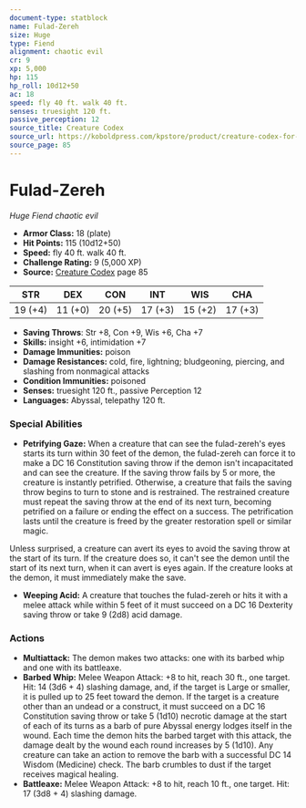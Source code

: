 ```yaml
---
document-type: statblock
name: Fulad-Zereh
size: Huge
type: Fiend
alignment: chaotic evil
cr: 9
xp: 5,000
hp: 115
hp_roll: 10d12+50
ac: 18
speed: fly 40 ft. walk 40 ft.
senses: truesight 120 ft. 
passive_perception: 12
source_title: Creature Codex
source_url: https://koboldpress.com/kpstore/product/creature-codex-for-5th-edition-dnd
source_page: 85
---
```


# Fulad-Zereh

*Huge* *Fiend* *chaotic evil*

- **Armor Class:** 18 (plate)
- **Hit Points:** 115 (10d12+50)
- **Speed:** fly 40 ft. walk 40 ft.
- **Challenge Rating:** 9 (5,000 XP)
- **Source:** [Creature Codex](https://koboldpress.com/kpstore/product/creature-codex-for-5th-edition-dnd) page 85

| STR | DEX | CON | INT | WIS | CHA |
| --- | --- | --- | --- | --- | --- |
| 19 (+4) | 11 (+0) | 20 (+5) | 17 (+3) | 15 (+2) | 17 (+3) |

- **Saving Throws**: Str +8, Con +9, Wis +6, Cha +7
- **Skills:** insight +6, intimidation +7
- **Damage Immunities:** poison
- **Damage Resistances:** cold, fire, lightning; bludgeoning, piercing, and slashing from nonmagical attacks
- **Condition Immunities:** poisoned
- **Senses:** truesight 120 ft., passive Perception 12
- **Languages:** Abyssal, telepathy 120 ft.

### Special Abilities

- **Petrifying Gaze:** When a creature that can see the fulad-zereh's eyes starts its turn within 30 feet of the demon, the fulad-zereh can force it to make a DC 16 Constitution saving throw if the demon isn't incapacitated and can see the creature. If the saving throw fails by 5 or more, the creature is instantly petrified. Otherwise, a creature that fails the saving throw begins to turn to stone and is restrained. The restrained creature must repeat the saving throw at the end of its next turn, becoming petrified on a failure or ending the effect on a success. The petrification lasts until the creature is freed by the greater restoration spell or similar magic.

Unless surprised, a creature can avert its eyes to avoid the saving throw at the start of its turn. If the creature does so, it can't see the demon until the start of its next turn, when it can avert is eyes again. If the creature looks at the demon, it must immediately make the save.
- **Weeping Acid:** A creature that touches the fulad-zereh or hits it with a melee attack while within 5 feet of it must succeed on a DC 16 Dexterity saving throw or take 9 (2d8) acid damage.

### Actions

- **Multiattack:** The demon makes two attacks: one with its barbed whip and one with its battleaxe.
- **Barbed Whip:** Melee Weapon Attack: +8 to hit, reach 30 ft., one target. Hit: 14 (3d6 + 4) slashing damage, and, if the target is Large or smaller, it is pulled up to 25 feet toward the demon. If the target is a creature other than an undead or a construct, it must succeed on a DC 16 Constitution saving throw or take 5 (1d10) necrotic damage at the start of each of its turns as a barb of pure Abyssal energy lodges itself in the wound. Each time the demon hits the barbed target with this attack, the damage dealt by the wound each round increases by 5 (1d10). Any creature can take an action to remove the barb with a successful DC 14 Wisdom (Medicine) check. The barb crumbles to dust if the target receives magical healing.
- **Battleaxe:** Melee Weapon Attack: +8 to hit, reach 10 ft., one target. Hit: 17 (3d8 + 4) slashing damage.
